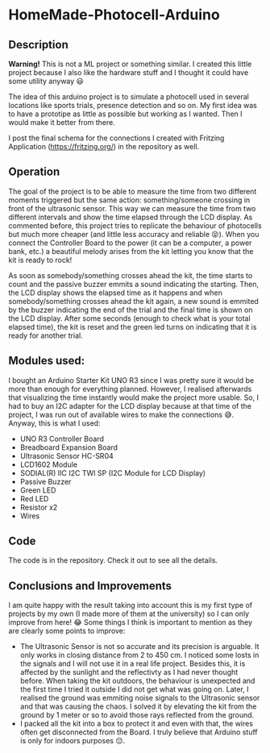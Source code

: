 # HomeMade-Photocell-Arduino

## Description

**Warning!** This is not a ML project or something similar. I created this little project because I also like the hardware stuff and I thought it could have some utility anyway 😃

The idea of this arduino project is to simulate a photocell used in several locations like sports trials, presence detection and so on. My first idea was to have a prototipe as little as possible but working as I wanted. Then I would make it better from there.

I post the final schema for the connections I created with Fritzing Application (https://fritzing.org/) in the repository as well.


## Operation

The goal of the project is to be able to measure the time from two different moments triggered but the same action: something/someone crossing in front of the ultrasonic sensor. This way we can measure the time from two different intervals and show the time elapsed through the LCD display. As commented before, this project tries to replicate the behaviour of photocells but much more cheaper (and little less accuracy and reliable 😝). When you connect the Controller Board to the power (it can be a computer, a power bank, etc.) a beautiful melody arises from the kit letting you know that the kit is ready to rock!

As soon as somebody/something crosses ahead the kit, the time starts to count and the passive buzzer emmits a sound indicating the starting. Then, the LCD display shows the elapsed time as it happens and when somebody/something crosses ahead the kit again, a new sound is emmited by the buzzer indicating the end of the trial and the final time is shown on the LCD display. After some seconds (enough to check what is your total elapsed time), the kit is reset and the green led turns on indicating that it is ready for another trial.

## Modules used:

I bought an Arduino Starter Kit UNO R3 since I was pretty sure it would be more than enough for everything planned. However, I realised afterwards that visualizing the time instantly would make the project more usable. So, I had to buy an I2C adapter for the LCD display because at that time of the project, I was run out of available wires to make the connections 😅. Anyway, this is what I used:

+ UNO R3 Controller Board
+ Breadboard Expansion Board
+ Ultrasonic Sensor HC-SR04
+ LCD1602 Module
+ SODIAL(R) IIC I2C TWI SP (I2C Module for LCD Display)
+ Passive Buzzer
+ Green LED
+ Red LED
+ Resistor x2
+ Wires

## Code

The code is in the repository. Check it out to see all the details.

## Conclusions and Improvements

I am quite happy with the result taking into account this is my first type of projects by my own (I made more of them at the university) so I can only improve from here! 😂
Some things I think is important to mention as they are clearly some points to improve:

+ The Ultrasonic Sensor is not so accurate and its precision is arguable. It only works in closing distance from 2 to 450 cm. I noticed some losts in the signals and I will not use it in a real life project. Besides this, it is affected by the sunlight and the reflectivty as I had never thought before. When taking the kit outdoors, the behaviour is unexpected and the first time I tried it outside I did not get what was going on. Later, I realised the ground was emmiting noise signals to the Ultrasonic sensor and that was causing the chaos. I solved it by elevating the kit from the ground by 1 meter or so to avoid those rays reflected from the ground.
+  I packed all the kit into a box to protect it and even with that, the wires often get disconnected from the Board. I truly believe that Arduino stuff is only for indoors purposes 😔.

